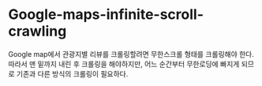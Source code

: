 # Google-maps-infinite-scroll-crawling
Google map에서 관광지별 리뷰를 크롤링할려면 무한스크롤 형태를 크롤링해야 한다. 
따라서 맨 밑까지 내린 후 크롤링을 해야하지만, 어느 순간부터 무한로딩에 빠지게 되므로 기존과 다른 방식의 크롤링이 필요하다.
